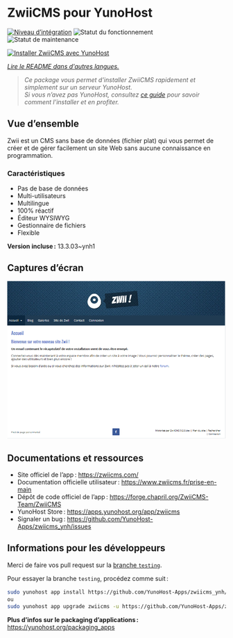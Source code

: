 <!--
Nota bene : ce README est automatiquement généré par <https://github.com/YunoHost/apps/tree/master/tools/readme_generator>
Il NE doit PAS être modifié à la main.
-->

# ZwiiCMS pour YunoHost

[![Niveau d’intégration](https://dash.yunohost.org/integration/zwiicms.svg)](https://dash.yunohost.org/appci/app/zwiicms) ![Statut du fonctionnement](https://ci-apps.yunohost.org/ci/badges/zwiicms.status.svg) ![Statut de maintenance](https://ci-apps.yunohost.org/ci/badges/zwiicms.maintain.svg)

[![Installer ZwiiCMS avec YunoHost](https://install-app.yunohost.org/install-with-yunohost.svg)](https://install-app.yunohost.org/?app=zwiicms)

*[Lire le README dans d'autres langues.](./ALL_README.md)*

> *Ce package vous permet d’installer ZwiiCMS rapidement et simplement sur un serveur YunoHost.*  
> *Si vous n’avez pas YunoHost, consultez [ce guide](https://yunohost.org/install) pour savoir comment l’installer et en profiter.*

## Vue d’ensemble

Zwii est un CMS sans base de données (fichier plat) qui vous permet de créer et de gérer facilement un site Web sans aucune connaissance en programmation.

### Caractéristiques

- Pas de base de données
- Multi-utilisateurs
- Multilingue
- 100% réactif
- Éditeur WYSIWYG
- Gestionnaire de fichiers
- Flexible


**Version incluse :** 13.3.03~ynh1

## Captures d’écran

![Capture d’écran de ZwiiCMS](./doc/screenshots/dashboard.png)

## Documentations et ressources

- Site officiel de l’app : <https://zwiicms.com/>
- Documentation officielle utilisateur : <https://www.zwiicms.fr/prise-en-main>
- Dépôt de code officiel de l’app : <https://forge.chapril.org/ZwiiCMS-Team/ZwiiCMS>
- YunoHost Store : <https://apps.yunohost.org/app/zwiicms>
- Signaler un bug : <https://github.com/YunoHost-Apps/zwiicms_ynh/issues>

## Informations pour les développeurs

Merci de faire vos pull request sur la [branche `testing`](https://github.com/YunoHost-Apps/zwiicms_ynh/tree/testing).

Pour essayer la branche `testing`, procédez comme suit :

```bash
sudo yunohost app install https://github.com/YunoHost-Apps/zwiicms_ynh/tree/testing --debug
ou
sudo yunohost app upgrade zwiicms -u https://github.com/YunoHost-Apps/zwiicms_ynh/tree/testing --debug
```

**Plus d’infos sur le packaging d’applications :** <https://yunohost.org/packaging_apps>
